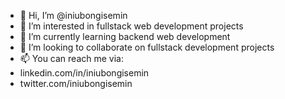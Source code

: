 - 👋 Hi, I’m @iniubongisemin
- 👀 I’m interested in fullstack web development projects 
- 🌱 I’m currently learning backend web development 
- 💞️ I’m looking to collaborate on fullstack development projects 
- 📫 You can reach me via:
- linkedin.com/in/iniubongisemin
- twitter.com/iniubongisemin

<!---
iniubongisemin/iniubongisemin is a ✨ special ✨ repository because its `README.md` (this file) appears on your GitHub profile.
You can click the Preview link to take a look at your changes.
--->
